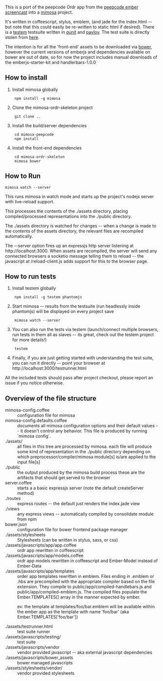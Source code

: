 This is a port of the peepcode Ordr app from the [peepcode ember
screencast][1] into a [mimosa][2] project.

[1]:https://peepcode.com/products/emberjs
[2]:http://mimosa.io
[3]:https://github.com/airportyh/testem
[4]:http://qunitjs.com
[5]:https://github.com/mmonteleone/pavlov
[6]:https://github.com/Ember-SC/peepcode-ordr-test/
[7]:http://bower.io/

It's written in coffeescript, stylus, emblem, (and jade for the index.html -- but note that
this could easily be re-written to static html if desired).  There is a [testem][3] testsuite written
in [qunit][4] and [pavlov][5].  The test
suite is directly stolen from [here][6].

The intention is for all the 'front-end' assets to be downloaded via [bower][7], however the current
versions of emberjs and dependencies available on bower are out of date, so for now the project includes
manual downloads of the emberjs-starter-kit and handlerbars-1.0.0

How to install
--------------

1. Install mimosa globally

        npm install -g mimosa

2. Clone the mimosa-ordr-skeleton project

        git clone ..

3. Install the build/server dependencies

        cd mimosa-peepcode
        npm install

4. Install the front-end dependencies

        cd mimosa-ordr-skeleton
        mimosa bower

How to Run
----------

    mimosa watch --server

This runs mimosa in watch mode and starts up the project's nodejs server with live-reload
support.

This processes the contents of the ./assets directory, placing compiled/processed
representations into the ./public directory.

The ./assets directory is watched for changes -- when a change is made to the contents of the assets directory, the
relevant files are recompiled automatically.

The --server option fires up an expressjs http server listening at http://localhost:3000.
When assets are recompiled, the server will send any connected browsers a socketio message
telling them to reload -- the javascript at /reload-client.js adds support for this to the
browser page.

How to run tests
----------------

1. Install testem globally

        npm install -g testem phantomjs

2. Start mimosa -- results from the testsuite (run headlessly inside phantomjs) will be displayed on every project save

        mimosa watch --server

3. You can also run the tests via testem (launch/connect multiple browsers, run tests in them all as slaves -- its great, check out the testem project for more details!)

        testem

4. Finally, if you are just getting started with understanding the test suite, you can run it directly -- point your browser at http://localhost:3000/testrunner.html


All the included tests should pass after project checkout, please report an issue if you notice
otherwise.

Overview of the file structure
------------------------------

<dl>
<dt>mimosa-config.coffee</dt>
<dd>configuration file for mimosa</dd>

<dt>mimosa-config.defaults.coffee</dt>
<dd>documents all mimosa configuration options and
their default values -- it doesn't control any behavior.
This file is produced by running `mimosa config`.</dd>

<dt>./assets/</dt>
<dd>all files in this tree are processed by mimosa.
each file will produce some kind of representation
in the ./public directory depending on
which preprocessor/compiler/mimosa module[s] is/are applied to the input file[s]
</dd>

<dt>./public</dt>
<dd>the output produced by the mimosa build process these are the artifacts that
should get served to the browser</dd>

<dt>server.coffee</dt>
<dd>starts a a basic expressjs server (note the default createServer method)</dd>

<dt>./routes</dt>
<dd>express routes -- the default just renders the index.jade view</dd>

<dt>./views</dt>
<dd>any express views -- automatically compiled by consolidate module from npm</dd>

<dt>bower.json</dt>
<dd>configuration file for bower frontend package manager </dd>

<dt>./assets/stylesheets</dt>
<dd>Stylesheets (can be written in stylus, sass, or css)</dd>

<dt>./assets/javascripts/app/app.coffee</dt>
<dd>ordr app rewritten in coffeescript</dd>

<dt>./assets/javascripts/app/models.coffee</dt>
<dd>ordr app models rewritten in coffeescript and Ember-Model instead of Ember-Data</dd>

<dt>./assets/javascripts/app/templates</dt>
<dd>
order app templates rewritten in emblem.  Files ending in .emblem or .hbs are precompiled with the appropriate compiler
based on the file extension.
They compile to public/app/compiled-handlebars.js and public/app/compiled-emblem.js.
The compiled files populate the Ember.TEMPLATES[] array in the manner expected by ember.
<p>ex: the template at templates/foo/bar.emblem will be available within the ember app as the
template with name 'foo/bar' (aka Ember.TEMPLATES['foo/bar'])</p>
</dd>

<dt>./assets/testrunner.html</dt>
<dd>test suite runner</dd>

<dt>./assets/javascripts/testing/</dt>
<dd>test suite</dd>

<dt>./assets/javascripts/vendor</dt>
<dd>vendor provided javascript -- aka external javascript dependencies</dd>

<dt>./assets/javascripts/bower_assets</dt>
<dd>bower managed javascripts</dd>

<dt>./assets/stylesheets/vendor/</dt>
<dd>vendor provided stylesheets</dd>
